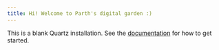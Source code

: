 ```yaml
---
title: Hi! Welcome to Parth's digital garden :) 
---
```


This is a blank Quartz installation.
See the [documentation](https://quartz.jzhao.xyz) for how to get started.
